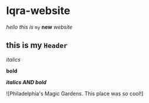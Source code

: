 # Iqra-website

<em>hello this is</em> <code>my</code> **new** <em>website</em>

<h2> this is my <code>Header</code></h2>

<em>italics</em>

**bold**

<strong><em> italics AND bold</em></strong>

![Philadelphia's Magic Gardens. This place was so cool!]
